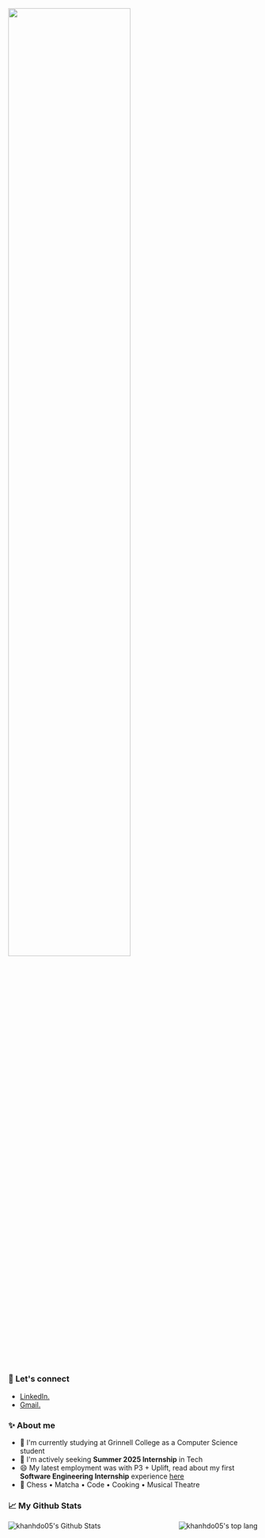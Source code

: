## <img src="https://readme-typing-svg.demolab.com?font=Inconsolata&weight=500&size=50&duration=4000&pause=300&color=FF75B5&center=false&vCenter=true&multiline=true&repeat=false&random=false&width=1300&height=140&lines=Hi+there+✨;I'm+Khanh%2C+a+tech+chef+and+matcha+girl+wannabe+%E2%9C%A9" width="70%" />

### 🔗 Let's connect

- [LinkedIn.](https://www.linkedin.com/in/khanhphuongdo/)
- [Gmail.](khanhphuongdo28@gmail.com)

### ✨ About me

- 🔭 I'm currently studying at Grinnell College as a Computer Science student
- 🤔 I'm actively seeking **Summer 2025 Internship** in Tech
- 😄 My latest employment was with P3 + Uplift, read about my first **Software Engineering Internship** experience [here](https://www.upliftdelivery.com/post/budding-debuggers-share-their-2024-internship-experience)
- 🐰 Chess • Matcha • Code • Cooking • Musical Theatre
  
### 📈 My Github Stats

<div style="display: flex; justify-content: space-between;">
  <img src="https://github-readme-stats-khanhdo05s-projects.vercel.app/api?username=khanhdo05&show_icons=true&theme=panda" alt="khanhdo05's Github Stats" />
  <img src="https://github-readme-stats.vercel.app/api/top-langs/?username=khanhdo05&langs_count=10&layout=compact" alt="khanhdo05's top lang" />
</div>
